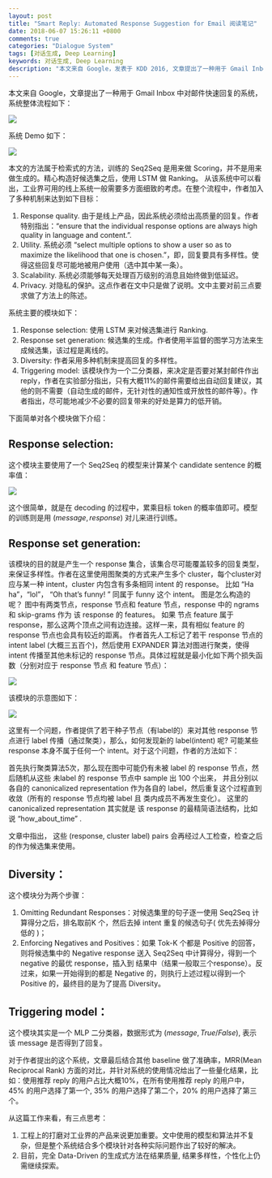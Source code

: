 ```yaml
---
layout: post
title: "Smart Reply: Automated Response Suggestion for Email 阅读笔记"
date: 2018-06-07 15:26:11 +0800
comments: true
categories: "Dialogue System"
tags: [对话生成, Deep Learning]
keywords: 对话生成, Deep Learning
description: "本文来自 Google，发表于 KDD 2016, 文章提出了一种用于 Gmail Inbox 中对邮件快速回复的系统."
---
```


本文来自 Google，文章提出了一种用于 Gmail Inbox 中对邮件快速回复的系统，系统整体流程如下：

![](https://ws2.sinaimg.cn/large/006tKfTcly1fs2ne0s8bwj30ey0iowge.jpg)

系统 Demo 如下：

![](https://ws2.sinaimg.cn/large/006tKfTcly1fs2neyoxn0j309r0hd40o.jpg)

本文的方法属于检索式的方法，训练的 Seq2Seq 是用来做 Scoring，并不是用来做生成的。精心构造好候选集之后，使用 LSTM 做 Ranking。
从该系统中可以看出，工业界可用的线上系统一般需要多方面细致的考虑。在整个流程中，作者加入了多种机制来达到如下目标：

1. Response quality. 由于是线上产品，因此系统必须给出高质量的回复。作者特别指出：“ensure that the individual response options are always high quality in language and content.”.
2. Utility. 系统必须 “select multiple options to show a user so as to maximize the likelihood that one is chosen.”，即，回复要具有多样性。使得这些回复尽可能地被用户使用（选中其中某一条）。
3. Scalability. 系统必须能够每天处理百万级别的消息且始终做到低延迟。
4. Privacy. 对隐私的保护。这点作者在文中只是做了说明。文中主要对前三点要求做了方法上的陈述。

系统主要的模块如下：

1. Response selection: 使用 LSTM 来对候选集进行 Ranking. 
2. Response set generation: 候选集的生成。作者使用半监督的图学习方法来生成候选集，该过程是离线的。
3. Diversity: 作者采用多种机制来提高回复的多样性。
4. Triggering model: 该模块作为一个二分类器，来决定是否要对某封邮件作出 reply，作者在实验部分指出，只有大概11%的邮件需要给出自动回复建议，其他的则不需要（自动生成的邮件，无针对性的通知性或开放性的邮件等）。作者指出，尽可能地减少不必要的回复带来的好处是算力的低开销。

下面简单对各个模块做下介绍：

## Response selection:
这个模块主要使用了一个 Seq2Seq 的模型来计算某个 candidate sentence 的概率值：

![](https://ws1.sinaimg.cn/large/006tKfTcly1fs2ngcgasfj30ct020aa2.jpg)

这个很简单，就是在 decoding 的过程中，累乘目标 token 的概率值即可。模型的训练则是用 $(message, response)$ 对儿来进行训练。

## Response set generation:
该模块的目的就是产生一个 response 集合，该集合尽可能覆盖较多的回复类型，来保证多样性。作者在这里使用图聚类的方式来产生多个 cluster，每个cluster对应与某一种 intent，cluster 内包含有多条相同 intent 的 response。 比如 “Ha ha”，“lol”， “Oh that’s funny! ” 同属于 funny 这个 intent。
图是怎么构造的呢？ 图中有两类节点，response 节点和 feature 节点，response 中的 ngrams 和 skip-grams 作为 该 response 的 features。
如果 节点 feature 属于 response，那么这两个顶点之间有边连接。这样一来，具有相似 feature 的 response 节点也会具有较近的距离。
作者首先人工标记了若干 response 节点的 intent label (大概三五百个)，然后使用 EXPANDER 算法对图进行聚类，使得 intent 传播至其他未标记的 response 节点。具体过程就是最小化如下两个损失函数（分别对应于 response 节点 和 feature 节点）：

![](https://ws4.sinaimg.cn/large/006tKfTcly1fs2nhcfiu1j30ch0ctwhs.jpg)

该模块的示意图如下：

![](https://ws1.sinaimg.cn/large/006tKfTcly1fs2nfv0isdj30mr0b6gob.jpg)

这里有一个问题，作者提供了若干种子节点（有label的）来对其他 response 节点进行 label 传播（通过聚类），那么，如何发现新的 label(intent) 呢? 
可能某些 response 本身不属于任何一个 intent。对于这个问题，作者的方法如下：

首先执行聚类算法5次，那么现在图中可能仍有未被 label 的 response 节点，然后随机从这些 未label 的 response 节点中 sample 出 100 个出来，
并且分别以各自的 canonicalized representation 作为各自的 label，然后重复这个过程直到收敛（所有的 response 节点均被 label 且 类内成员不再发生变化）。
这里的  canonicalized representation 其实就是 该 response 的最精简语法结构，比如说 “how_about_time” .

文章中指出， 这些 (response, cluster label) pairs 会再经过人工检查，检查之后的作为候选集来使用。

## Diversity：
这个模块分为两个步骤：

1.  Omitting Redundant Responses：对候选集里的句子逐一使用 Seq2Seq 计算得分之后，排名取前K 个，然后去掉 intent 重复的候选句子( 优先去掉得分低的 )；
2.  Enforcing Negatives and Positives：如果 Tok-K 个都是 Positive 的回答，则将候选集中的 Negative response 送入 Seq2Seq 中计算得分，得到一个 negative 的最优 response，插入到 结果中（结果一般取三个response）。反过来，如果一开始得到的都是 Negative 的，则执行上述过程以得到一个 Positive 的，最终目的是为了提高 Diversity。

## Triggering model：
这个模块其实是一个 MLP 二分类器，数据形式为 $(message, True/False)$, 表示该 message 是否得到了回复。

对于作者提出的这个系统，文章最后结合其他 baseline 做了准确率，MRR(Mean Reciprocal Rank) 方面的对比，并针对系统的使用情况给出了一些量化结果，比如：使用推荐 reply 的用户占比大概10%，在所有使用推荐 reply 的用户中，45% 的用户选择了第一个, 35% 的用户选择了第二个，20% 的用户选择了第三个。

从这篇工作来看，有三点思考：

1. 工程上的打磨对工业界的产品来说更加重要。文中使用的模型和算法并不复杂，但是整个系统结合多个模块针对各种实际问题作出了较好的解决。
2. 目前，完全 Data-Driven 的生成式方法在结果质量, 结果多样性，个性化上仍需继续探索。



